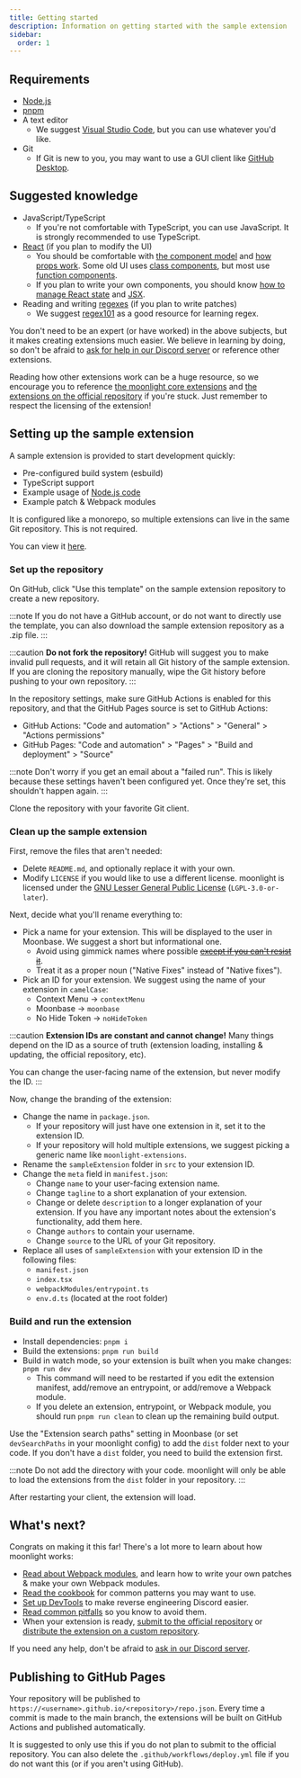 ```yaml
---
title: Getting started
description: Information on getting started with the sample extension
sidebar:
  order: 1
---
```


## Requirements

- [Node.js](https://nodejs.org/en)
- [pnpm](https://pnpm.io)
- A text editor
  - We suggest [Visual Studio Code](https://code.visualstudio.com/), but you can use whatever you'd like.
- Git
  - If Git is new to you, you may want to use a GUI client like [GitHub Desktop](https://github.com/apps/desktop).

## Suggested knowledge

- JavaScript/TypeScript
  - If you're not comfortable with TypeScript, you can use JavaScript. It is strongly recommended to use TypeScript.
- [React](https://react.dev/) (if you plan to modify the UI)
  - You should be comfortable with [the component model](https://react.dev/learn/your-first-component) and [how props work](https://react.dev/learn/passing-props-to-a-component). Some old UI uses [class components](https://react.dev/reference/react/Component), but most use [function components](https://react.dev/learn/your-first-component#defining-a-component).
  - If you plan to write your own components, you should know [how to manage React state](https://react.dev/learn/managing-state) and [JSX](https://react.dev/learn/writing-markup-with-jsx).
- Reading and writing [regexes](https://en.wikipedia.org/wiki/Regular_expression) (if you plan to write patches)
  - We suggest [regex101](https://regex101.com/) as a good resource for learning regex.

You don't need to be an expert (or have worked) in the above subjects, but it makes creating extensions much easier. We believe in learning by doing, so don't be afraid to [ask for help in our Discord server](https://discord.gg/FdZBTFCP6F) or reference other extensions.

Reading how other extensions work can be a huge resource, so we encourage you to reference [the moonlight core extensions](https://github.com/moonlight-mod/moonlight/tree/main/packages/core-extensions/src) and [the extensions on the official repository](https://github.com/moonlight-mod/extensions/tree/main/exts) if you're stuck. Just remember to respect the licensing of the extension!

## Setting up the sample extension

A sample extension is provided to start development quickly:

- Pre-configured build system (esbuild)
- TypeScript support
- Example usage of [Node.js code](/ext-dev/cookbook#extension-entrypoints)
- Example patch & Webpack modules

It is configured like a monorepo, so multiple extensions can live in the same Git repository. This is not required.

You can view it [here](https://github.com/moonlight-mod/sample-extension).

### Set up the repository

On GitHub, click "Use this template" on the sample extension repository to create a new repository.

:::note
If you do not have a GitHub account, or do not want to directly use the template, you can also download the sample extension repository as a .zip file.
:::

:::caution
**Do not fork the repository!** GitHub will suggest you to make invalid pull requests, and it will retain all Git history of the sample extension. If you are cloning the repository manually, wipe the Git history before pushing to your own repository.
:::

In the repository settings, make sure GitHub Actions is enabled for this repository, and that the GitHub Pages source is set to GitHub Actions:

- GitHub Actions: "Code and automation" > "Actions" > "General" > "Actions permissions"
- GitHub Pages: "Code and automation" > "Pages" > "Build and deployment" > "Source"

:::note
Don't worry if you get an email about a "failed run". This is likely because these settings haven't been configured yet. Once they're set, this shouldn't happen again.
:::

Clone the repository with your favorite Git client.

### Clean up the sample extension

First, remove the files that aren't needed:

- Delete `README.md`, and optionally replace it with your own.
- Modify `LICENSE` if you would like to use a different license. moonlight is licensed under the [GNU Lesser General Public License](https://www.gnu.org/licenses/lgpl-3.0.html) (`LGPL-3.0-or-later`).

Next, decide what you'll rename everything to:

- Pick a name for your extension. This will be displayed to the user in Moonbase. We suggest a short but informational one.
  - Avoid using gimmick names where possible ~~[except if you can't resist it](https://github.com/moonlight-mod/moonlight/tree/main/packages/core-extensions/src/spacepack)~~.
  - Treat it as a proper noun ("Native Fixes" instead of "Native fixes").
- Pick an ID for your extension. We suggest using the name of your extension in `camelCase`:
  - Context Menu -> `contextMenu`
  - Moonbase -> `moonbase`
  - No Hide Token -> `noHideToken`

:::caution
**Extension IDs are constant and cannot change!** Many things depend on the ID as a source of truth (extension loading, installing & updating, the official repository, etc).

You can change the user-facing name of the extension, but never modify the ID.
:::

Now, change the branding of the extension:

- Change the name in `package.json`.
  - If your repository will just have one extension in it, set it to the extension ID.
  - If your repository will hold multiple extensions, we suggest picking a generic name like `moonlight-extensions`.
- Rename the `sampleExtension` folder in `src` to your extension ID.
- Change the `meta` field in `manifest.json`:
  - Change `name` to your user-facing extension name.
  - Change `tagline` to a short explanation of your extension.
  - Change or delete `description` to a longer explanation of your extension. If you have any important notes about the extension's functionality, add them here.
  - Change `authors` to contain your username.
  - Change `source` to the URL of your Git repository.
- Replace all uses of `sampleExtension` with your extension ID in the following files:
  - `manifest.json`
  - `index.tsx`
  - `webpackModules/entrypoint.ts`
  - `env.d.ts` (located at the root folder)

### Build and run the extension

- Install dependencies: `pnpm i`
- Build the extensions: `pnpm run build`
- Build in watch mode, so your extension is built when you make changes: `pnpm run dev`
  - This command will need to be restarted if you edit the extension manifest, add/remove an entrypoint, or add/remove a Webpack module.
  - If you delete an extension, entrypoint, or Webpack module, you should run `pnpm run clean` to clean up the remaining build output.

Use the "Extension search paths" setting in Moonbase (or set `devSearchPaths` in your moonlight config) to add the `dist` folder next to your code. If you don't have a `dist` folder, you need to build the extension first.

:::note
Do not add the directory with your code. moonlight will only be able to load the extensions from the `dist` folder in your repository.
:::

After restarting your client, the extension will load.

## What's next?

Congrats on making it this far! There's a lot more to learn about how moonlight works:

- [Read about Webpack modules](/ext-dev/webpack), and learn how to write your own patches & make your own Webpack modules.
- [Read the cookbook](/ext-dev/cookbook) for common patterns you may want to use.
- [Set up DevTools](/ext-dev/devtools) to make reverse engineering Discord easier.
- [Read common pitfalls](/ext-dev/pitfalls) so you know to avoid them.
- When your extension is ready, [submit to the official repository](/ext-dev/official-repository) or [distribute the extension on a custom repository](#publishing-to-github-pages).

If you need any help, don't be afraid to [ask in our Discord server](https://discord.gg/FdZBTFCP6F).

## Publishing to GitHub Pages

Your repository will be published to `https://<username>.github.io/<repository>/repo.json`. Every time a commit is made to the main branch, the extensions will be built on GitHub Actions and published automatically.

It is suggested to only use this if you do not plan to submit to the official repository. You can also delete the `.github/workflows/deploy.yml` file if you do not want this (or if you aren't using GitHub).
